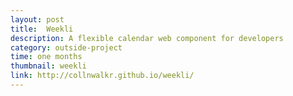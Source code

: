 ```yaml
---
layout: post
title:  Weekli
description: A flexible calendar web component for developers
category: outside-project
time: one months
thumbnail: weekli
link: http://collnwalkr.github.io/weekli/
---
```



<script>
window.location.href = "http://collnwalkr.github.io/weekli/";
</script>

